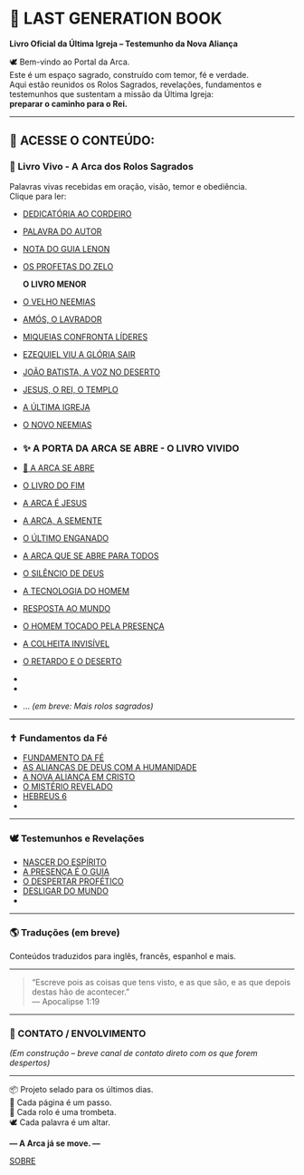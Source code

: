 # 📖 LAST GENERATION BOOK

**Livro Oficial da Última Igreja – Testemunho da Nova Aliança**

🕊️ Bem-vindo ao Portal da Arca.  
Este é um espaço sagrado, construído com temor, fé e verdade.  
Aqui estão reunidos os Rolos Sagrados, revelações, fundamentos e testemunhos que sustentam a missão da Última Igreja:  
**preparar o caminho para o Rei.**

---

## 🔰 ACESSE O CONTEÚDO:

### 📜 Livro Vivo - A Arca dos Rolos Sagrados
Palavras vivas recebidas em oração, visão, temor e obediência.  
Clique para ler:

- [DEDICATÓRIA AO CORDEIRO](Livro/1_DEDICATÓRIA_AO_CORDEIRO.md)
- [PALAVRA DO AUTOR](Livro/2_PALAVRA_DO_AUTOR.md)
- [NOTA DO GUIA LENON](Livro/3_NOTA_DO_GUIA_LENON.md)
- [OS PROFETAS DO ZELO](Livro/4_OS_PROFETAS_DO_ZELO.md)

  **O LIVRO MENOR**
  
- [O VELHO NEEMIAS](PROFETAS-DO-ZELO/1_O_VELHO_NEEMIAS.md)
- [AMÓS, O LAVRADOR](PROFETAS-DO-ZELO/2_AMÓS_O_LAVRADOR.md)
- [MIQUEIAS CONFRONTA LÍDERES](PROFETAS-DO-ZELO/3_MIQUEIAS_CONFRONTA_LÍDERES.md)
- [EZEQUIEL VIU A GLÓRIA SAIR](PROFETAS-DO-ZELO/4_EZEQUIEL_VIU_A_GLÓRIA_SAIR.md)
- [JOÃO BATISTA, A VOZ NO DESERTO](PROFETAS-DO-ZELO/5_JOÃO_A_VOZ_NO_DESERTO.md)
- [JESUS, O REI, O TEMPLO](PROFETAS-DO-ZELO/6_JESUS_O_REI_E_TEMPLO_VIVO.md)
- [A ÚLTIMA IGREJA](PROFETAS-DO-ZELO/7_A_ÚLTIMA_IGREJA.md)
- [O NOVO NEEMIAS](PROFETAS-DO-ZELO/8_O_NOVO_NEEMIAS.md)

- ### ✨ A PORTA DA ARCA SE ABRE - O LIVRO VIVIDO

- [📖 A ARCA SE ABRE](Arca-Da-Nova-Aliança/1_PORTA_DA_ARCA.md)
- [O LIVRO DO FIM](Arca-Da-Nova-Aliança/2_O_LIVRINHO_COMIDO_POR_JOÃO.md)
- [A ARCA É JESUS](Arca-Da-Nova-Aliança/3_A_ARCA_É_JESUS.md)
- [A ARCA, A SEMENTE](Arca-Da-Nova-Aliança/4_PROFECIAS_DA_NOVA_ARCA.md)
- [O ÚLTIMO ENGANADO](Arca-Da-Nova-Aliança/5_O_ÚLTIMO_ENGANADO.md)
- [A ARCA QUE SE ABRE PARA TODOS](Arca-Da-Nova-Aliança/6_A_ARCA_QUE_SE_ABRE_PARA_TODOS.md)
- [O SILÊNCIO DE DEUS](Arca-Da-Nova-Aliança/7_O_SILÊNCIO_DE_DEUS.md)
- [A TECNOLOGIA DO HOMEM](Arca-Da-Nova-Aliança/8_TECNOLOGIA_DO_HOMEM.md)
- [RESPOSTA AO MUNDO](Arca-Da-Nova-Aliança/9_NEEMIAS_GUARDIÃO_DA_ARCA.md)
- [O HOMEM TOCADO PELA PRESENÇA](Arca-Da-Nova-Aliança/10_O_HOMEM_TOCADO_PELA_PRESENÇA.md)
- [A COLHEITA INVISÍVEL](Arca-Da-Nova-Aliança/11_A_COLHEITA_INVISÍVEL.md)
- [O RETARDO E O DESERTO](Arca-Da-Nova-Aliança/12_O_RETARDO_E_O_DESERTO.md)
- 
- 
- … *(em breve: Mais rolos sagrados)*

---

### ✝️ Fundamentos da Fé

- [FUNDAMENTO DA FÉ](FUNDAMENTOS/1_FUNDAMENTO_DA_FÉ.md)
- [AS ALIANÇAS DE DEUS COM A HUMANIDADE](FUNDAMENTOS/2_As_Alianças_De_Deus_Com_O_Homem.md)
- [A NOVA ALIANÇA EM CRISTO](FUNDAMENTOS/3_A_NOVA_ALIANÇA_EM_CRISTO.md)
- [O MISTÉRIO REVELADO](FUNDAMENTOS/4_O_MISTÉRIO.md)
- [HEBREUS 6](FUNDAMENTOS/5_HEBREUS_6.md)
- 

---

### 🕊️ Testemunhos e Revelações

- [NASCER DO ESPÍRITO](TESTEMUNHOS/1_NASCER_DO_ESPÍRITO.md)
- [A PRESENÇA É O GUIA](TESTEMUNHOS/2_A_PRESENÇA_É_O_GUIA.md)
- [O DESPERTAR PROFÉTICO](TESTEMUNHOS/3_O_DESPERTAR_PROFÉTICO.md)
- [DESLIGAR DO MUNDO](TESTEMUNHOS/4_SERVO_DESLIGADO_DO_MUNDO.md)
- 

---

### 🌎 Traduções (em breve)
Conteúdos traduzidos para inglês, francês, espanhol e mais.

---

> “Escreve pois as coisas que tens visto, e as que são, e as que depois destas hão de acontecer.”  
> — Apocalipse 1:19

---

### 🔗 CONTATO / ENVOLVIMENTO
*(Em construção – breve canal de contato direto com os que forem despertos)*

---

📦 Projeto selado para os últimos dias.  
👣 Cada página é um passo.  
📜 Cada rolo é uma trombeta.  
🕊️ Cada palavra é um altar.

**— A Arca já se move. —**


[SOBRE](Direitos-De-Publicação/SOBRE.md)
